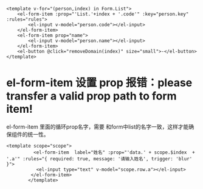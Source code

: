 ```vue
<template v-for="(person,index) in Form.List">
    <el-form-item :prop="'List.'+index + '.code'" :key="person.key" :rules="rules">
        <el-input v-model="person.code"></el-input>
    </el-form-item>
    <el-form-item prop="name">
        <el-input v-model="person.name"></el-input>
    </el-form-item>
    <el-button @click="removeDomain(index)" size="small">-</el-button>
</template>
```

# el-form-item 设置 prop 报错：please transfer a valid prop path to form item!

el-form-item 里面的循环prop名字，需要 和form中list的名字一致，这样才能确保组件的统一性。

```vue
<template scope="scope">
          <el-form-item  label="姓名" :prop="'data.' + scope.$index  + '.a'" :rules="{ required: true, message: '请输入姓名', trigger: 'blur' }">
           <el-input type="text" v-model="scope.row.a"></el-input>
         </el-form-item>
        </template>
```

